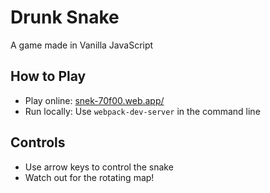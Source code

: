 # Drunk Snake

A game made in Vanilla JavaScript

## How to Play

- Play online: [snek-70f00.web.app/](https://snek-70f00.web.app/)
- Run locally: Use `webpack-dev-server` in the command line

## Controls

- Use arrow keys to control the snake
- Watch out for the rotating map!
